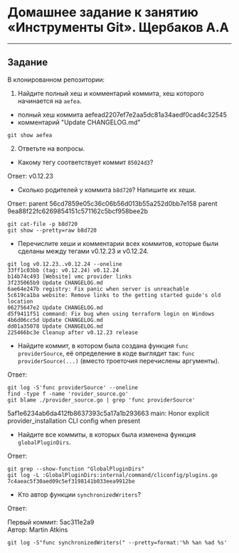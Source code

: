 # Домашнее задание к занятию «Инструменты Git». Щербаков А.А

------

## Задание

В клонированном репозитории:

1. Найдите полный хеш и комментарий коммита, хеш которого начинается на `aefea`.

- полный хеш коммита aefead2207ef7e2aa5dc81a34aedf0cad4c32545
- комментарий "Update CHANGELOG.md"

```git
git show aefea
```

2. Ответьте на вопросы.

- Какому тегу соответствует коммит `85024d3`?

Ответ:
v0.12.23

- Сколько родителей у коммита `b8d720`? Напишите их хеши.

Ответ:
parent 56cd7859e05c36c06b56d013b55a252d0bb7e158
parent 9ea88f22fc6269854151c571162c5bcf958bee2b

```git
git cat-file -p b8d720
git show --pretty=raw b8d720
```

- Перечислите хеши и комментарии всех коммитов, которые были сделаны между тегами  v0.12.23 и v0.12.24.

```output
git log v0.12.23..v0.12.24 --oneline 
33ff1c03bb (tag: v0.12.24) v0.12.24
b14b74c493 [Website] vmc provider links
3f235065b9 Update CHANGELOG.md
6ae64e247b registry: Fix panic when server is unreachable
5c619ca1ba website: Remove links to the getting started guide's old location
06275647e2 Update CHANGELOG.md
d5f9411f51 command: Fix bug when using terraform login on Windows
4b6d06cc5d Update CHANGELOG.md
dd01a35078 Update CHANGELOG.md
225466bc3e Cleanup after v0.12.23 release
```

- Найдите коммит, в котором была создана функция `func providerSource`, её определение в коде выглядит так: `func providerSource(...)` (вместо троеточия перечислены аргументы).

Ответ:

```output
git log -S'func providerSource' --oneline
find -type f -name 'rovider_source.go'
git blame ./provider_source.go | grep 'func providerSource'
```

5af1e6234ab6da412fb8637393c5a17a1b293663 main: Honor explicit provider_installation CLI config when present

- Найдите все коммиты, в которых была изменена функция `globalPluginDirs`.

Ответ:

```output
git grep --show-function "GlobalPluginDirs"
git log -L :GlobalPluginDirs:internal/command/cliconfig/plugins.go 
7c4aeac5f30aed09c5ef3198141b033eea9912be

```

- Кто автор функции `synchronizedWriters`?

Ответ:

Первый коммит: 5ac311e2a9  
Автор: Martin Atkins

```git
git log -S"func synchronizedWriters(" --pretty=format:'%h %an %ad %s'
```
